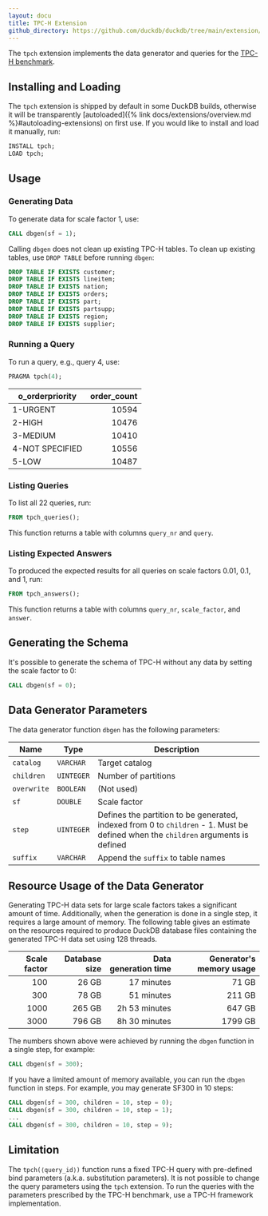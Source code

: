 ```yaml
---
layout: docu
title: TPC-H Extension
github_directory: https://github.com/duckdb/duckdb/tree/main/extension/tpch
---
```


The `tpch` extension implements the data generator and queries for the [TPC-H benchmark](https://www.tpc.org/tpch/).

## Installing and Loading

The `tpch` extension is shipped by default in some DuckDB builds, otherwise it will be transparently [autoloaded]({% link docs/extensions/overview.md %}#autoloading-extensions) on first use.
If you would like to install and load it manually, run:

```sql
INSTALL tpch;
LOAD tpch;
```

## Usage

### Generating Data

To generate data for scale factor 1, use:

```sql
CALL dbgen(sf = 1);
```

Calling `dbgen` does not clean up existing TPC-H tables.
To clean up existing tables, use `DROP TABLE` before running `dbgen`:

```sql
DROP TABLE IF EXISTS customer;
DROP TABLE IF EXISTS lineitem;
DROP TABLE IF EXISTS nation;
DROP TABLE IF EXISTS orders;
DROP TABLE IF EXISTS part;
DROP TABLE IF EXISTS partsupp;
DROP TABLE IF EXISTS region;
DROP TABLE IF EXISTS supplier;
```

### Running a Query

To run a query, e.g., query 4, use:

```sql
PRAGMA tpch(4);
```

| o_orderpriority | order_count |
|-----------------|------------:|
| 1-URGENT        | 10594       |
| 2-HIGH          | 10476       |
| 3-MEDIUM        | 10410       |
| 4-NOT SPECIFIED | 10556       |
| 5-LOW           | 10487       |

### Listing Queries

To list all 22 queries, run:

```sql
FROM tpch_queries();
```

This function returns a table with columns `query_nr` and `query`.

### Listing Expected Answers

To produced the expected results for all queries on scale factors 0.01, 0.1, and 1, run:

```sql
FROM tpch_answers();
```

This function returns a table with columns `query_nr`, `scale_factor`, and `answer`.

## Generating the Schema

It's possible to generate the schema of TPC-H without any data by setting the scale factor to 0:

```sql
CALL dbgen(sf = 0);
```

## Data Generator Parameters

The data generator function `dbgen` has the following parameters:

<div class="narrow_table"></div>

| Name | Type | Description |
|--|--|------------|
| `catalog`   | `VARCHAR`  | Target catalog                                                                                                                    |
| `children`  | `UINTEGER` | Number of partitions                                                                                                              |
| `overwrite` | `BOOLEAN`  | (Not used)                                                                                                                        |
| `sf`        | `DOUBLE`   | Scale factor                                                                                                                      |
| `step`      | `UINTEGER` | Defines the partition to be generated, indexed from 0 to `children` - 1. Must be defined when the `children` arguments is defined |
| `suffix`    | `VARCHAR`  | Append the `suffix` to table names                                                                                                |

## Resource Usage of the Data Generator

Generating TPC-H data sets for large scale factors takes a significant amount of time.
Additionally, when the generation is done in a single step, it requires a large amount of memory.
The following table gives an estimate on the resources required to produce DuckDB database files containing the generated TPC-H data set using 128 threads.

| Scale factor | Database size | Data generation time | Generator's memory usage |
| -----------: | ------------: | -------------------: | -----------------------: |
|          100 |         26 GB | 17 minutes           |                    71 GB |
|          300 |         78 GB | 51 minutes           |                   211 GB |
|         1000 |        265 GB | 2h 53 minutes        |                   647 GB |
|         3000 |        796 GB | 8h 30 minutes        |                  1799 GB |

The numbers shown above were achieved by running the `dbgen` function in a single step, for example:

```sql
CALL dbgen(sf = 300);
```

If you have a limited amount of memory available, you can run the `dbgen` function in steps.
For example, you may generate SF300 in 10 steps:

```sql
CALL dbgen(sf = 300, children = 10, step = 0);
CALL dbgen(sf = 300, children = 10, step = 1);
...
CALL dbgen(sf = 300, children = 10, step = 9);
```

## Limitation

The `tpch(⟨query_id⟩)` function runs a fixed TPC-H query with pre-defined bind parameters (a.k.a. substitution parameters). It is not possible to change the query parameters using the `tpch` extension. To run the queries with the parameters prescribed by the TPC-H benchmark, use a TPC-H framework implementation.
